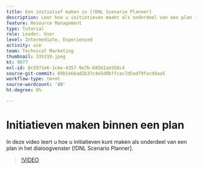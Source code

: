 ```yaml
---
title: Een initiatief maken in [!DNL Scenario Planner]
description: Leer hoe u initiatieven maakt als onderdeel van een plan in het dialoogvenster [!DNL Scenario Planner].
feature: Resource Management
type: Tutorial
role: Leader, User
level: Intermediate, Experienced
activity: use
team: Technical Marketing
thumbnail: 335319.jpeg
kt: 9077
exl-id: 8c5971e6-1c6e-4357-9e7b-685b2ae558c4
source-git-commit: 89b5e66ad2b37c4e5d0bffcac7d5ad79facd8aa5
workflow-type: tm+mt
source-wordcount: '40'
ht-degree: 0%

---
```


# Initiatieven maken binnen een plan

In deze video leert u hoe u initiatieven kunt maken als onderdeel van een plan in het dialoogvenster [!DNL Scenario Planner].

>[!VIDEO](https://video.tv.adobe.com/v/335319/?quality=12)
